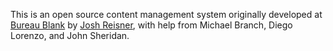 This is an open source content management system originally developed at [Bureau Blank](http://www.bureaublank.com) by 
[Josh Reisner](http://joshreisner.com/), with help from Michael Branch, Diego Lorenzo, and John Sheridan.